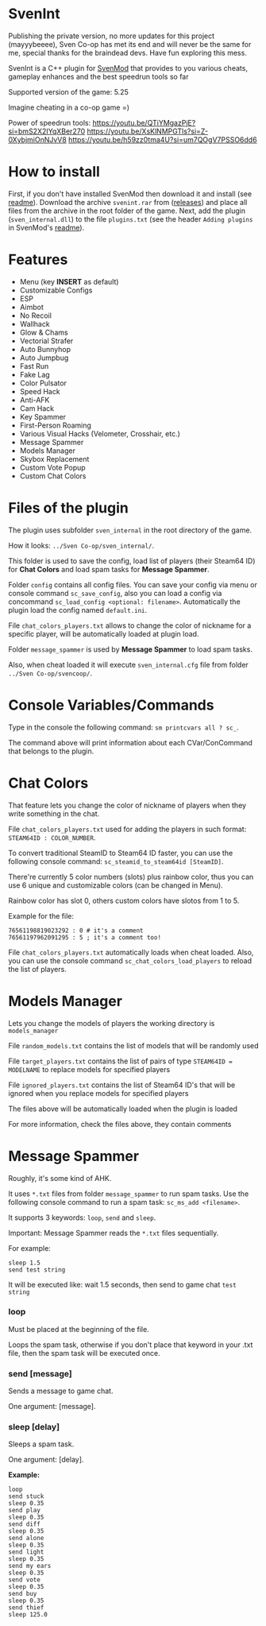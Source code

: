 # SvenInt
Publishing the private version, no more updates for this project (mayyybeeee), Sven Co-op has met its end and will never be the same for me, special thanks for the braindead devs. Have fun exploring this mess. 

SvenInt is a C++ plugin for [SvenMod](https://github.com/sw1ft747/SvenMod) that provides to you various cheats, gameplay enhances and the best speedrun tools so far

Supported version of the game: 5.25

Imagine cheating in a co-op game =)

Power of speedrun tools:
https://youtu.be/QTiYMgazPjE?si=bmS2X2IYqXBer270
https://youtu.be/XsKlNMPGTls?si=Z-0XybjmiOnNJvV8
https://youtu.be/h59zz0tma4U?si=um7QOgV7PSSO6dd6

# How to install
First, if you don't have installed SvenMod then download it and install (see [readme](https://github.com/sw1ft747/svenmod)). Download the archive `svenint.rar` from ([releases](https://github.com/sw1ft747/sven_internal/releases)) and place all files from the archive in the root folder of the game. Next, add the plugin (`sven_internal.dll`) to the file `plugins.txt` (see the header `Adding plugins` in SvenMod's [readme](https://github.com/sw1ft747/svenmod)). 

# Features
- Menu (key **INSERT** as default)
- Customizable Configs
- ESP
- Aimbot
- No Recoil
- Wallhack
- Glow & Chams
- Vectorial Strafer
- Auto Bunnyhop
- Auto Jumpbug
- Fast Run
- Fake Lag
- Color Pulsator
- Speed Hack
- Anti-AFK
- Cam Hack
- Key Spammer
- First-Person Roaming
- Various Visual Hacks (Velometer, Crosshair, etc.)
- Message Spammer
- Models Manager
- Skybox Replacement
- Custom Vote Popup
- Custom Chat Colors

# Files of the plugin
The plugin uses subfolder `sven_internal` in the root directory of the game.

How it looks: `../Sven Co-op/sven_internal/`.

This folder is used to save the config, load list of players (their Steam64 ID) for **Chat Colors** and load spam tasks for **Message Spammer**.

Folder `config` contains all config files. You can save your config via menu or console command `sc_save_config`, also you can load a config via concommand `sc_load_config <optional: filename>`. Automatically the plugin load the config named `default.ini`.

File `chat_colors_players.txt` allows to change the color of nickname for a specific player, will be automatically loaded at plugin load.

Folder `message_spammer` is used by **Message Spammer** to load spam tasks.

Also, when cheat loaded it will execute `sven_internal.cfg` file from folder `../Sven Co-op/svencoop/`.

# Console Variables/Commands
Type in the console the following command: `sm printcvars all ? sc_`.

The command above will print information about each CVar/ConCommand that belongs to the plugin.

# Chat Colors
That feature lets you change the color of nickname of players when they write something in the chat.

File `chat_colors_players.txt` used for adding the players in such format: `STEAM64ID : COLOR_NUMBER`.

To convert traditional SteamID to Steam64 ID faster, you can use the following console command: `sc_steamid_to_steam64id [SteamID]`.

There're currently 5 color numbers (slots) plus rainbow color, thus you can use 6 unique and customizable colors (can be changed in Menu).

Rainbow color has slot 0, others custom colors have slotos from 1 to 5.

Example for the file:
```
76561198819023292 : 0 # it's a comment
76561197962091295 : 5 ; it's a comment too!
```

File `chat_colors_players.txt` automatically loads when cheat loaded. Also, you can use the console command `sc_chat_colors_load_players` to reload the list of players.

# Models Manager
Lets you change the models of players the working directory is `models_manager`

File `random_models.txt` contains the list of models that will be randomly used

File `target_players.txt` contains the list of pairs of type `STEAM64ID = MODELNAME` to replace models for specified players

File `ignored_players.txt` contains the list of Steam64 ID's that will be ignored when you replace models for specified players

The files above will be automatically loaded when the plugin is loaded

For more information, check the files above, they contain comments

# Message Spammer
Roughly, it's some kind of AHK.

It uses `*.txt` files from folder `message_spammer` to run spam tasks. Use the following console command to run a spam task: `sc_ms_add <filename>`.

It supports 3 keywords: `loop`, `send` and `sleep`.

Important: Message Spammer reads the `*.txt` files sequentially.

For example:
```
sleep 1.5
send test string
```
It will be executed like: wait 1.5 seconds, then send to game chat `test string`

### loop
Must be placed at the beginning of the file.

Loops the spam task, otherwise if you don't place that keyword in your .txt file, then the spam task will be executed once.

### send [message]
Sends a message to game chat.

One argument: [message].

### sleep [delay]
Sleeps a spam task.

One argument: [delay].

**Example:**
```
loop
send stuck
sleep 0.35
send play
sleep 0.35
send diff
sleep 0.35
send alone
sleep 0.35
send light
sleep 0.35
send my ears
sleep 0.35
send vote
sleep 0.35
send buy
sleep 0.35
send thief
sleep 125.0
```
